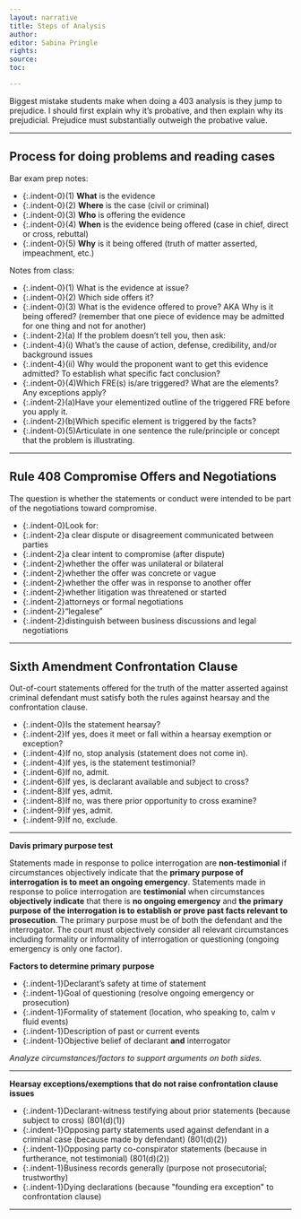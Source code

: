 ```yaml
---
layout: narrative
title: Steps of Analysis
author:
editor: Sabina Pringle
rights:
source:
toc:

---
```


Biggest mistake students make when doing a 403 analysis is they jump to prejudice. I should first explain why it’s probative, and then explain why its prejudicial. Prejudice must substantially outweigh the probative value.   

---

## Process for doing problems and reading cases

Bar exam prep notes:

- {:.indent-0}(1) **What** is the evidence
- {:.indent-0}(2) **Where** is the case (civil or criminal)
- {:.indent-0}(3) **Who** is offering the evidence
- {:.indent-0}(4) **When** is the evidence being offered (case in chief, direct or cross, rebuttal)
- {:.indent-0}(5) **Why** is it being offered (truth of matter asserted, impeachment, etc.)

Notes from class:

- {:.indent-0}(1) What is the evidence at issue?
- {:.indent-0}(2) Which side offers it?
- {:.indent-0}(3) What is the evidence offered to prove? AKA Why is it being offered? (remember that one piece of evidence may be admitted for one thing and not for another)
- {:.indent-2}(a) If the problem doesn’t tell you, then ask:
- {:.indent-4}(i) What’s the cause of action, defense, credibility, and/or background issues
- {:.indent-4}(ii) Why would the proponent want to get this evidence admitted? To establish what specific fact conclusion?
- {:.indent-0}(4)Which FRE(s) is/are triggered? What are the elements? Any exceptions apply?
- {:.indent-2}(a)Have your elementized outline of the triggered FRE before you apply it.
- {:.indent-2}(b)Which specific element is triggered by the facts?
- {:.indent-0}(5)Articulate in one sentence the rule/principle or concept that the problem is illustrating.

---

## Rule 408 Compromise Offers and Negotiations

The question is whether the statements or conduct were intended to be part of the negotiations toward compromise.

- {:.indent-0}Look for:
- {:.indent-2}a clear dispute or disagreement communicated between parties
- {:.indent-2}a clear intent to compromise (after dispute)
- {:.indent-2}whether the offer was unilateral or bilateral
- {:.indent-2}whether the offer was concrete or vague
- {:.indent-2}whether the offer was in response to another offer
- {:.indent-2}whether litigation was threatened or started
- {:.indent-2}attorneys or formal negotiations
- {:.indent-2}“legalese”
- {:.indent-2}distinguish between business discussions and legal negotiations

---

## Sixth Amendment Confrontation Clause

Out-of-court statements offered for the truth of the matter asserted against criminal defendant must satisfy both the rules against hearsay and the confrontation clause.

- {:.indent-0}Is the statement hearsay?
- {:.indent-2}If yes, does it meet or fall within a hearsay exemption or exception?
- {:.indent-4}If no, stop analysis (statement does not come in).
- {:.indent-4}If yes, is the statement testimonial?
- {:.indent-6}If no, admit.
- {:.indent-6}If yes, is declarant available and subject to cross?
- {:.indent-8}If yes, admit.
- {:.indent-8}If no, was there prior opportunity to cross examine?
- {:.indent-9}If yes, admit.
- {:.indent-9}If no, exclude.

---

**Davis primary purpose test**

Statements made in response to police interrogation are **non-testimonial** if circumstances objectively indicate that the **primary purpose of interrogation is to meet an ongoing emergency**. Statements made in response to police interrogation are **testimonial** when circumstances **objectively indicate** that there is **no ongoing emergency** and **the primary purpose of the interrogation is to establish or prove past facts relevant to prosecution**. The primary purpose must be of both the defendant and the interrogator. The court must objectively consider all relevant circumstances including formality or informality of interrogation or questioning (ongoing emergency is only one factor).

**Factors to determine primary purpose**

- {:.indent-1}Declarant’s safety at time of statement
- {:.indent-1}Goal of questioning (resolve ongoing emergency or prosecution)
- {:.indent-1}Formality of statement (location, who speaking to, calm v fluid events)
- {:.indent-1}Description of past or current events
- {:.indent-1}Objective belief of declarant **and** interrogator

*Analyze circumstances/factors to support arguments on both sides.*

---

**Hearsay exceptions/exemptions that do not raise confrontation clause issues**

- {:.indent-1}Declarant-witness testifying about prior statements (because subject to cross) (801(d)(1))
- {:.indent-1}Opposing party statements used against defendant in a criminal case (because made by defendant) (801(d)(2))
- {:.indent-1}Opposing party co-conspirator statements (because in furtherance, not testimonial) (801(d)(2))
- {:.indent-1}Business records generally (purpose not prosecutorial; trustworthy)
- {:.indent-1}Dying declarations (because "founding era exception" to confrontation clause)

---
